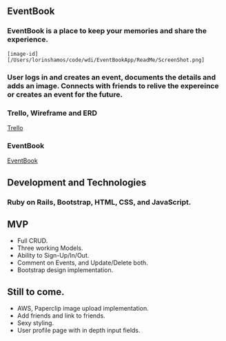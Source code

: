 ## EventBook
  
  

### EventBook is a place to keep your memories and share the experience. 

`[image-id][/Users/lorinshamos/code/wdi/EventBookApp/ReadMe/ScreenShot.png]`

### User logs in and creates an event, documents the details and adds an image. Connects with friends to relive the expereince or creates an event for the future. 


### Trello, Wireframe and ERD

<a href= "https://trello.com/b/BegP0Rjo/eventbook">Trello</a>

### EventBook

<a href= "https://salty-garden-61134.herokuapp.com/login">EventBook</a> 

## Development and Technologies
### Ruby on Rails, Bootstrap, HTML, CSS, and JavaScript.

## MVP
-  Full CRUD.  
-  Three working Models.
-  Ability to Sign-Up/In/Out.
-  Comment on Events, and Update/Delete both.
-  Bootstrap design implementation.

## Still to come.
-  AWS, Paperclip image upload implementation.
-  Add friends and link to friends.
-  Sexy styling.
-  User profile page with in depth input fields.


